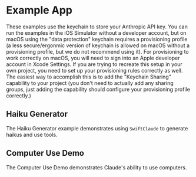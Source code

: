 # Example App

These examples use the keychain to store your Anthropic API key.
You can run the examples in the iOS Simulator without a developer account, but on macOS using the "data protection" keychain requires a provisioning profile (a less secure/ergonmic version of keychain is allowed on macOS without a provisioning profile, but we do not recommend using it).
For provisioning to work correctly on macOS, you will need to sign into an Apple developer account in Xcode Settings.
If you are trying to recreate this setup in your own project, you need to set up your provisioning rules correctly as well.
The easiest way to accomplish this is to add the "Keychain Sharing" capability to your project (you don't need to actually add any sharing groups, just adding the capability should configure your provisioning profile correctly.)

## Haiku Generator

The Haiku Generator example demonstrates using `SwiftClaude` to generate haikus and use tools.

## Computer Use Demo

The Computer Use Demo demonstrates Claude's ability to use computers.
